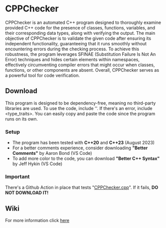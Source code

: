 # **CPPChecker**

CPPChecker is an automated C++ program designed to thoroughly examine provided C++ code for the presence of classes, functions, variables, and their corresponding data types, along with verifying the output. The main objective of CPPChecker is to validate the given code after ensuring its independent functionality, guaranteeing that it runs smoothly without encountering errors during the checking process. To achieve this robustness, the program leverages SFINAE (Substitution Failure Is Not An Error) techniques and hides certain elements within namespaces, effectively circumventing compiler errors that might occur when classes, functions, or other components are absent. Overall, CPPChecker serves as a powerful tool for code verification.

## **Download**

This program is designed to be dependency-free, meaning no third-party libraries are used. To use the code, include '<iostream>'. If there's an error, include <type_traits>. You can easily copy and paste the code since the program runs on its own.

### **Setup**

+ The program has been tested with **C++20** and **C++23** (August 2023)
+ For a better comments experience, consider downloading **"Better Comments"** by Aaron Bond (VS Code)
+ To add more color to the code, you can download **"Better C++ Syntax"** by Jeff Hykin (VS Code)

### **Important**

There's a Github Action in place that tests "[CPPChecker.cpp](https://github.com/nguyen-vh/CPPChecker/tree/main/CPPChecker)". If it fails, **DO NOT DOWNLOAD IT!**

## **Wiki**

For more information click [here](https://github.com/nguyen-vh/CPPChecker/wiki)








